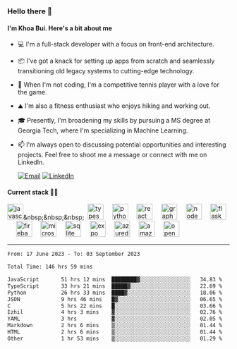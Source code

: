 <!--
**buihdk/buihdk** is a ✨ _special_ ✨ repository because its `README.md` (this file) appears on your GitHub profile.

Here are some ideas to get you started:

- 🔭 I’m currently working on ...
- 🌱 I’m currently learning ...
- 👯 I’m looking to collaborate on ...
- 🤔 I’m looking for help with ...
- 💬 Ask me about ...
- 📫 How to reach me: ...
- 😄 Pronouns: ...
- ⚡ Fun fact: ...
-->

### Hello there 👋
#### I'm Khoa Bui. Here's a bit about me 
- 💻 I'm a full-stack developer with a focus on front-end architecture.
- 📦 I've got a knack for setting up apps from scratch and seamlessly transitioning old legacy systems to cutting-edge technology.
- 🎾 When I'm not coding, I'm a competitive tennis player with a love for the game.
- ⛰️ I'm also a fitness enthusiast who enjoys hiking and working out.
- 🎓 Presently, I'm broadening my skills by pursuing a MS degree at Georgia Tech, where I'm specializing in Machine Learning.
- 📫 I'm always open to discussing potential opportunities and interesting projects. Feel free to shoot me a message or connect with me on LinkedIn.
  
  [![Email](https://img.shields.io/badge/Email-30B980?logo=minutemailer&logoColor=FFFFFF)](mailto:contact@buihdk.com) [![LinkedIn](https://img.shields.io/badge/LinkedIn-0077b5?logo=linkedin)](https://www.linkedin.com/in/buihdk/) 

#### Current stack 👨‍💻 
[<img width=36 height=36 src=https://cdn.simpleicons.org/javascript alt=javascript></a>]([https://developer.mozilla.org/en-US/docs/Glossary/JavaScript](https://developer.mozilla.org/en-US/docs/Web/JavaScript))&nbsp;&nbsp;&nbsp;&nbsp;
[<img width=36 height=36 src=https://cdn.simpleicons.org/typescript alt=typescript></a>](https://typescriptlang.org)&nbsp;&nbsp;&nbsp;&nbsp;
[<img width=36 height=36 src=https://cdn.simpleicons.org/python alt=python></a>](https://www.python.org/)&nbsp;&nbsp;&nbsp;&nbsp;
[<img width=36 height=36 src=https://cdn.simpleicons.org/react alt=react></a>](https://react.dev/)&nbsp;&nbsp;&nbsp;&nbsp;
[<img width=36 height=36 src=https://cdn.simpleicons.org/graphql alt=graphql></a>](https://graphql.org/)&nbsp;&nbsp;&nbsp;&nbsp;
[<img width=36 height=36 src=https://cdn.simpleicons.org/nodedotjs alt=nodedotjs></a>](https://nodejs.org/)&nbsp;&nbsp;&nbsp;&nbsp;
[<img width=36 height=36 src=https://cdn.simpleicons.org/flask alt=flask></a>](https://flask.palletsprojects.com/)&nbsp;&nbsp;&nbsp;&nbsp;
[<img width=36 height=36 src=https://cdn.simpleicons.org/firebase alt=firebase></a>](https://firebase.google.com/)&nbsp;&nbsp;&nbsp;&nbsp;
[<img width=36 height=36 src=https://cdn.simpleicons.org/microsoftsqlserver alt=microsoftsqlserver></a>](https://www.microsoft.com/en-us/sql-server)&nbsp;&nbsp;&nbsp;&nbsp;
[<img width=36 height=36 src=https://cdn.simpleicons.org/sqlite alt=sqlite></a>](https://www.sqlite.org/)&nbsp;&nbsp;&nbsp;&nbsp;
[<img width=36 height=36 src=https://cdn.simpleicons.org/expo alt=expo></a>](https://expo.dev/)&nbsp;&nbsp;&nbsp;&nbsp;
[<img width=36 height=36 src=https://cdn.simpleicons.org/azuredevops alt=azuredevops></a>](https://azure.microsoft.com/en-us/products/devops)&nbsp;&nbsp;&nbsp;&nbsp;
[<img width=36 height=36 src=https://cdn.simpleicons.org/amazonaws alt=amazonaws></a>](https://aws.amazon.com/)&nbsp;&nbsp;&nbsp;&nbsp;
[<img width=36 height=36 src=https://cdn.simpleicons.org/openai alt=openai></a>](https://platform.openai.com/)&nbsp;&nbsp;&nbsp;&nbsp;

---

<!--START_SECTION:waka-->

```txt
From: 17 June 2023 - To: 03 September 2023

Total Time: 146 hrs 59 mins

JavaScript       51 hrs 12 mins  ████████▓░░░░░░░░░░░░░░░░   34.83 %
TypeScript       33 hrs 21 mins  █████▓░░░░░░░░░░░░░░░░░░░   22.69 %
Python           26 hrs 33 mins  ████▓░░░░░░░░░░░░░░░░░░░░   18.06 %
JSON             9 hrs 46 mins   █▓░░░░░░░░░░░░░░░░░░░░░░░   06.65 %
C                5 hrs 22 mins   █░░░░░░░░░░░░░░░░░░░░░░░░   03.66 %
Ezhil            4 hrs 3 mins    ▓░░░░░░░░░░░░░░░░░░░░░░░░   02.76 %
YAML             3 hrs           ▓░░░░░░░░░░░░░░░░░░░░░░░░   02.05 %
Markdown         2 hrs 6 mins    ▒░░░░░░░░░░░░░░░░░░░░░░░░   01.44 %
HTML             2 hrs 6 mins    ▒░░░░░░░░░░░░░░░░░░░░░░░░   01.44 %
Other            1 hr 53 mins    ▒░░░░░░░░░░░░░░░░░░░░░░░░   01.29 %
```

<!--END_SECTION:waka-->

<!--[![GitHub Streak](https://streak-stats.demolab.com?user=buihdk&theme=transparent&hide_border=true)](https://git.io/streak-stats)-->
